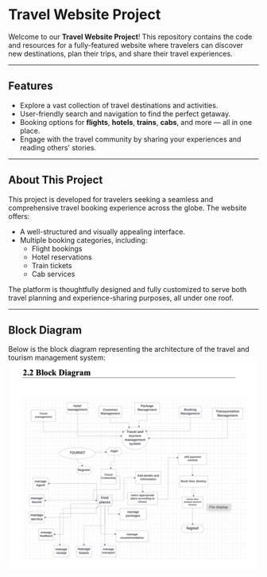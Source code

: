 #  Travel Website Project

Welcome to our **Travel Website Project**! This repository contains the code and resources for a fully-featured website where travelers can discover new destinations, plan their trips, and share their travel experiences.

---

##  Features

- Explore a vast collection of travel destinations and activities.
-  User-friendly search and navigation to find the perfect getaway.
-  Booking options for **flights**, **hotels**, **trains**, **cabs**, and more — all in one place.
-  Engage with the travel community by sharing your experiences and reading others' stories.

---

##  About This Project

This project is developed for travelers seeking a seamless and comprehensive travel booking experience across the globe. The website offers:

- A well-structured and visually appealing interface.
- Multiple booking categories, including:
  - Flight bookings  
  - Hotel reservations  
  - Train tickets  
  - Cab services  

The platform is thoughtfully designed and fully customized to serve both travel planning and experience-sharing purposes, all under one roof.

---

## Block Diagram

Below is the block diagram representing the architecture of the travel and tourism management system:
![image_alt](https://github.com/Dharitap9803/Travelanza/blob/0d495530568093860ad71cb411474ed7e803e588/Design/Blockdiagram.jpg)




